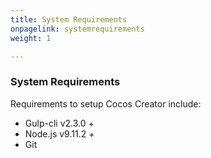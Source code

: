 ```yaml
---
title: System Requirements
onpagelink: systemrequirements
weight: 1

---
```


### **System Requirements**

Requirements to setup Cocos Creator include:

*   Gulp-cli v2.3.0 +
*   Node.js v9.11.2 +
*   Git
